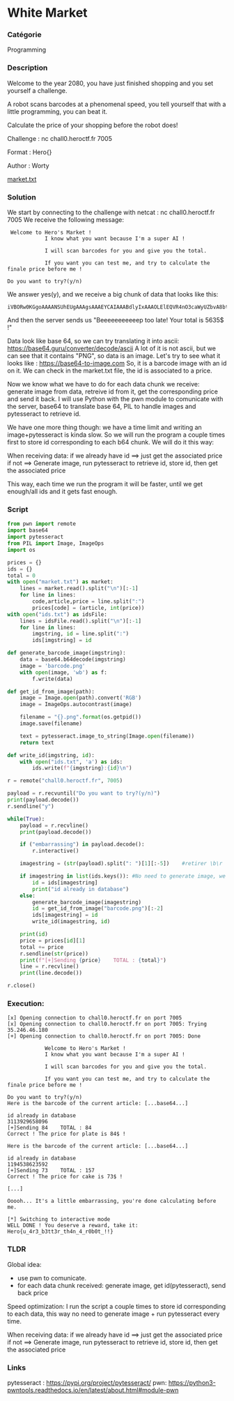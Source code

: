 # White Market

### Catégorie

Programming

### Description

Welcome to the year 2080, you have just finished shopping and you set yourself a challenge.

A robot scans barcodes at a phenomenal speed, you tell yourself that with a little programming, you can beat it.

Calculate the price of your shopping before the robot does!

Challenge : nc chall0.heroctf.fr 7005

Format : Hero{}

Author : Worty

[market.txt](market.txt)


### Solution

We start by connecting to the challenge with netcat : nc chall0.heroctf.fr 7005
We receive the following message:
```
 Welcome to Hero's Market !
            I know what you want because I'm a super AI !

            I will scan barcodes for you and give you the total.

            If you want you can test me, and try to calculate the finale price before me !
    
Do you want to try?(y/n)
```

We answer yes(y), and we receive a big chunk of data that looks like this:

```
iVBORw0KGgoAAAANSUhEUgAAAgsAAAEYCAIAAABdlyIxAAAOLElEQVR4nO3caWyUZbvA8bt0E2WvoiJGgy[...]
```

And then the server sends us "Beeeeeeeeeeep too late! Your total is 5635$ !"

Data look like base 64, so we can try translating it into ascii:
https://base64.guru/converter/decode/ascii
A lot of it is not ascii, but we can see that it contains "PNG", so data is an image. Let's try to see what it looks like :
https://base64-to-image.com
So, it is a barcode image with an id on it. We can check in the market.txt file, the id is associated to a price.

Now we know what we have to do for each data chunk we receive: generate image from data, retreive id from it, get the corresponding price and send it back.
I will use Python with the pwn module to comunicate with the server, base64 to translate base 64, PIL to handle images and pytesseract to retrieve id.

We have one more thing though: we have a time limit and writing an image+pytesseract is kinda slow.
So we will run the program a couple times first to store id corresponding to each b64 chunk. We will do it this way:

When receiving data:
if we already have id ==> just get the associated price
if not ==> Generate image, run pytesseract to retrieve id, store id, then get the associated price

This way, each time we run the program it will be faster, until we get enough/all ids and it gets fast enough.



### Script

```python
from pwn import remote
import base64
import pytesseract
from PIL import Image, ImageOps
import os

prices = {}
ids = {}
total = 0
with open("market.txt") as market:
    lines = market.read().split("\n")[:-1]
    for line in lines:
        code,article,price = line.split(":")
        prices[code] = (article, int(price))
with open("ids.txt") as idsFile:
    lines = idsFile.read().split("\n")[:-1]
    for line in lines:
        imgstring, id = line.split(":")
        ids[imgstring] = id

def generate_barcode_image(imgstring):
    data = base64.b64decode(imgstring)
    image = 'barcode.png'
    with open(image, 'wb') as f:
        f.write(data)

def get_id_from_image(path):
    image = Image.open(path).convert('RGB')
    image = ImageOps.autocontrast(image)

    filename = "{}.png".format(os.getpid())
    image.save(filename)

    text = pytesseract.image_to_string(Image.open(filename))
    return text

def write_id(imgstring, id):
    with open("ids.txt", 'a') as ids:
        ids.write(f"{imgstring}:{id}\n")

r = remote("chall0.heroctf.fr", 7005)

payload = r.recvuntil("Do you want to try?(y/n)")
print(payload.decode())
r.sendline("y")

while(True):
    payload = r.recvline()
    print(payload.decode())

    if ("embarrassing") in payload.decode():
        r.interactive()

    imagestring = (str(payload).split(": ")[1][:-5])    #retirer \b\r

    if imagestring in list(ids.keys()): #No need to generate image, we already have id for that image
        id = ids[imagestring]
        print("id already in database")
    else:
        generate_barcode_image(imagestring)
        id = get_id_from_image("barcode.png")[:-2]
        ids[imagestring] = id
        write_id(imagestring, id)

    print(id)
    price = prices[id][1]
    total += price
    r.sendline(str(price))
    print(f"[+]Sending {price}    TOTAL : {total}")
    line = r.recvline()
    print(line.decode())

r.close()

```


### Execution:
```
[x] Opening connection to chall0.heroctf.fr on port 7005
[x] Opening connection to chall0.heroctf.fr on port 7005: Trying 35.246.46.180
[+] Opening connection to chall0.heroctf.fr on port 7005: Done

            Welcome to Hero's Market !
            I know what you want because I'm a super AI !

            I will scan barcodes for you and give you the total.

            If you want you can test me, and try to calculate the finale price before me !
    
Do you want to try?(y/n)
Here is the barcode of the current article: [...base64...]

id already in database
3113929658096
[+]Sending 84    TOTAL : 84
Correct ! The price for plate is 84$ !

Here is the barcode of the current article: [...base64...]

id already in database
1194538623592
[+]Sending 73    TOTAL : 157
Correct ! The price for cake is 73$ !

[...]

Ooooh... It's a little embarrassing, you're done calculating before me.

[*] Switching to interactive mode
WELL DONE ! You deserve a reward, take it: Hero{u_4r3_b3tt3r_th4n_4_r0b0t_!!}
```

### TLDR

Global idea:
	
- use pwn to comunicate.
- for each data chunk received: generate image, get id(pytesseract), send back price

Speed optimization:
I run the script a couple times to store id corresponding to each data, this way no need to generate image + run pytesseract every time.

When receiving data:
if we already have id ==> just get the associated price
if not ==> Generate image, run pytesseract to retrieve id, store id, then get the associated price

### Links

pytesseract : https://pypi.org/project/pytesseract/
pwn: https://python3-pwntools.readthedocs.io/en/latest/about.html#module-pwn

